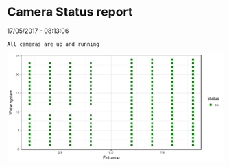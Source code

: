 Camera Status report
================
17/05/2017 - 08:13:06

    All cameras are up and running

![](camreport_files/figure-markdown_github/unnamed-chunk-2-1.png)
